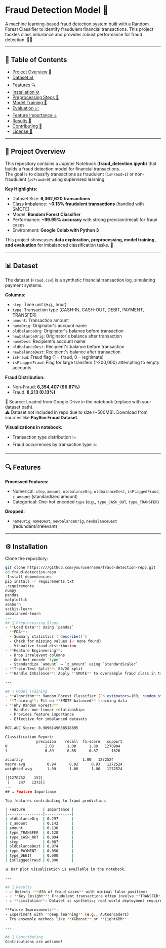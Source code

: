 # Fraud Detection Model 🚨
   
A machine learning-based fraud detection system built with a Random Forest Classifier to identify fraudulent financial transactions. This project tackles class imbalance and provides robust performance for fraud detection. 🕵️‍♂️

---

## 📑 Table of Contents
- [Project Overview 🌟](#-project-overview)
- [Dataset 📊](#-dataset)
- [Features 🔍](#-features)
- [Installation ⚙️](#️-installation)
- [Preprocessing Steps 🧹](#-preprocessing-steps)
- [Model Training 🤖](#-model-training)
- [Evaluation 📈](#-evaluation)
- [Feature Importance 🔝](#-feature-importance)
- [Results 🎯](#-results)
- [Contributing 🤝](#-contributing)
- [License 📜](#-license)

---

## 🌟 Project Overview
This repository contains a Jupyter Notebook (**fraud_detection.ipynb**) that builds a fraud detection model for financial transactions.  
The goal is to classify transactions as fraudulent (`isFraud=1`) or non-fraudulent (`isFraud=0`) using supervised learning.

**Key Highlights:**
- Dataset Size: **6,362,620 transactions**
- Class Imbalance: **~0.13% fraudulent transactions** (handled with SMOTE)
- Model: **Random Forest Classifier**
- Performance: **~99.95% accuracy** with strong precision/recall for fraud cases
- Environment: **Google Colab with Python 3**

This project showcases **data exploration, preprocessing, model training, and evaluation** for imbalanced classification tasks. 🚀

---

## 📊 Dataset
The dataset (`Fraud.csv`) is a synthetic financial transaction log, simulating payment systems.  

**Columns:**
- `step`: Time unit (e.g., hour)  
- `type`: Transaction type (CASH-IN, CASH-OUT, DEBIT, PAYMENT, TRANSFER)  
- `amount`: Transaction amount  
- `nameOrig`: Originator's account name  
- `oldbalanceOrg`: Originator's balance before transaction  
- `newbalanceOrig`: Originator's balance after transaction  
- `nameDest`: Recipient's account name  
- `oldbalanceDest`: Recipient's balance before transaction  
- `newbalanceDest`: Recipient's balance after transaction  
- `isFraud`: Fraud flag (1 = fraud, 0 = legitimate)  
- `isFlaggedFraud`: Flag for large transfers (>200,000) attempting to empty accounts  

**Fraud Distribution:**
- Non-Fraud: **6,354,407 (99.87%)**
- Fraud: **8,213 (0.13%)**

📌 Source: Loaded from Google Drive in the notebook (replace with your dataset path).  
⚠️ Dataset not included in repo due to size (~500MB). Download from sources like **PaySim Fraud Dataset**.  

**Visualizations in notebook:**
- Transaction type distribution 📉  
- Fraud occurrences by transaction type 📊  

---

## 🔍 Features
**Processed Features:**
- Numerical: `step`, `amount`, `oldbalanceOrg`, `oldbalanceDest`, `isFlaggedFraud`, `z_amount` (standardized amount)  
- Categorical: One-hot encoded `type` (e.g., `type_CASH_OUT`, `type_TRANSFER`)  

**Dropped:**
- `nameOrig`, `nameDest`, `newbalanceOrig`, `newbalanceDest` (redundant/irrelevant)  

---

## ⚙️ Installation
Clone the repository:
```bash
git clone https:////github.com/yourusername/fraud-detection-repo.git
cd fraud-detection-repo
-Install dependencies
pip install -r requirements.txt
-requirements
numpy
pandas
matplotlib
seaborn
scikit-learn
imbalanced-learn
---
## 🧹 Preprocessing Steps
- **Load Data**: Using `pandas`  
- **EDA**:  
  - Summary statistics (`describe()`)  
  - Check for missing values (✅ none found)  
  - Visualize fraud distribution  
- **Feature Engineering**:  
  - Drop irrelevant columns  
  - One-hot encode `type`  
  - Standardize `amount` → `z_amount` using `StandardScaler`  
- **Train-Test Split**: 80/20 split  
- **Handle Imbalance**: Apply **SMOTE** to oversample fraud class in training data  

---

## 🤖 Model Training
- **Algorithm**: Random Forest Classifier (`n_estimators=100, random_state=42`)  
- **Training**: Fit on **SMOTE-balanced** training data  
- **Why Random Forest?**  
  - Handles non-linear relationships  
  - Provides feature importance  
  - Effective for imbalanced datasets  

ROC-AUC Score: 0.9896149688518895

Classification Report:
              precision    recall  f1-score   support
0                 1.00      1.00      1.00   1270904
1                 0.89      0.85      0.87      1620

accuracy                           1.00   1272524
macro avg          0.94      0.92      0.93   1272524
weighted avg       1.00      1.00      1.00   1272524

[[1270752    152]
 [    247   1373]]
---
## 🔝 Feature Importance

Top features contributing to fraud prediction:

| Feature        | Importance |
|----------------|------------|
| oldbalanceOrg  | 0.297      |
| z_amount       | 0.142      |
| amount         | 0.136      |
| type_TRANSFER  | 0.120      |
| type_CASH_OUT  | 0.094      |
| step           | 0.087      |
| oldbalanceDest | 0.074      |
| type_PAYMENT   | 0.050      |
| type_DEBIT     | 0.000      |
| isFlaggedFraud | 0.000      |

📊 Bar plot visualization is available in the notebook.

---

## 🎯 Results
- ✅ Detects **~85% of fraud cases** with minimal false positives  
- 💡 **Key Insight**: Fraudulent transactions often involve **TRANSFER** or **CASH_OUT** with high amounts draining originator accounts  
- ⚠️ **Limitation**: Dataset is synthetic; real-world deployment requires further validation  

**Future Improvements**:  
- Experiment with **deep learning** (e.g., Autoencoders)  
- Try ensemble methods like **XGBoost** or **LightGBM**  

---

## 🤝 Contributing
Contributions are welcome!  


